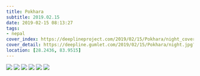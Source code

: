 ```yaml
---
title: Pokhara
subtitle: 2019.02.15
date: 2019-02-15 08:13:27
tags:
- nepal
cover_index: https://deeplineproject.com/2019/02/15/Pokhara/night_cover.jpg
cover_detail: https://deepline.gumlet.com/2019/02/15/Pokhara/night.jpg?format=auto&width=2000
location: [28.2436, 83.9515]
---
```


![](https://deeplineproject.com/2019/02/15/Pokhara/town.jpg?format=auto&width=2000)
![](https://deeplineproject.com/2019/02/15/Pokhara/him.jpg?format=auto&width=2000)
![](https://deeplineproject.com/2019/02/15/Pokhara/launch.jpg?format=auto&width=2000)
![](https://deeplineproject.com/2019/02/15/Pokhara/me.jpg?format=auto&width=2000)
![](https://deeplineproject.com/2019/02/15/Pokhara/night.jpg?format=auto&width=2000)
![](https://deeplineproject.com/2019/02/15/Pokhara/pan.jpg?format=auto&width=2000)
